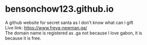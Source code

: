 # bensonchow123.github.io
A github website for secret santa as I don't know what can i gift<br>
Live link: https://www.freya-newman.ga/ <br>
The domain name is registered as .ga not because I love gabon, it is because it is free.
